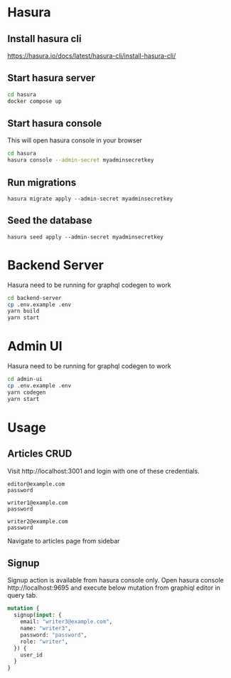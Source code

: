 # Hasura

## Install hasura cli
https://hasura.io/docs/latest/hasura-cli/install-hasura-cli/

## Start hasura server
```bash
cd hasura
docker compose up
```

## Start hasura console
This will open hasura console in your browser
```bash
cd hasura
hasura console --admin-secret myadminsecretkey
```

## Run migrations
```
hasura migrate apply --admin-secret myadminsecretkey
```

## Seed the database
```
hasura seed apply --admin-secret myadminsecretkey
```

# Backend Server
Hasura need to be running for graphql codegen to work
```bash
cd backend-server
cp .env.example .env
yarn build
yarn start
```
# Admin UI
Hasura need to be running for graphql codegen to work

```bash
cd admin-ui
cp .env.example .env
yarn codegen
yarn start
```

# Usage

## Articles CRUD

Visit http://localhost:3001 and login with one of these credentials.
```
editor@example.com
password

writer1@example.com
password

writer2@example.com
password
```

Navigate to articles page from sidebar

## Signup

Signup action is available from hasura console only. Open hasura console http://localhost:9695 and execute below mutation from graphiql editor in query tab.

```graphql
mutation {
  signup(input: {
    email: "writer3@example.com",
    name: "writer3",
    password: "password",
    role: "writer",
  }) {
    user_id
  }
}
```